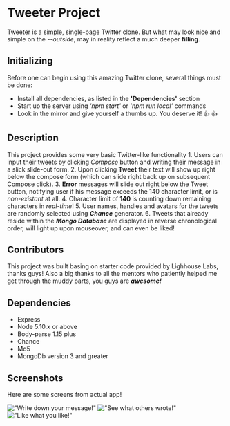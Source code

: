 # Tweeter Project

Tweeter is a simple, single-page Twitter clone. But what may look nice and simple on the *--outside*,
may in reality reflect a much deeper **filling**.

## Initializing

Before one can begin using this amazing Twitter clone, several things must be done:

 - Install all dependencies, as listed in the **'Dependencies'** section
 - Start up the server using *'npm start'* or *'npm run local'* commands
 - Look in the mirror and give yourself a thumbs up. You deserve it! :thumbsup: :thumbsup:

## Description

This project provides some very basic Twitter-like functionality
    1. Users can input their tweets by clicking *Compose* button and writing their message in a slick slide-out form.
    2. Upon clicking **Tweet** their text will show up right below the compose form (which can slide right back up on subsequent Compose click).
    3. **Error** messages will slide out right below the Tweet button, notifying user if his message exceeds the 140 character limit, or is *non-existant* at all.
    4. Character limit of **140** is counting down remaining characters in *real-time*!
    5. User names, handles and avatars for the tweets are randomly selected using ***Chance*** generator.
    6. Tweets that already reside within the ***Mongo Database*** are displayed in reverse chronological order, will light up upon mouseover, and can even be liked!


## Contributors

This project was built basing on starter code provided by Lighhouse Labs, thanks guys!
Also a big thanks to all the mentors who patiently helped me get through the muddy parts, you guys are ***awesome!***



## Dependencies

- Express
- Node 5.10.x or above
- Body-parse 1.15 plus
- Chance 
- Md5
- MongoDb version 3 and greater

## Screenshots

Here are some screens from actual app!

!["Write down your message!"](/Ironwhisper/tweeter/tree/master/Screenshots/Compose.png?raw=true)
!["See what others wrote!"](/Ironwhisper/tweeter/tree/master/Screenshots/Tweets.png?raw=true)
!["Like what you like!"](/Ironwhisper/tweeter/tree/master/Screenshots/Like.png?raw=true)